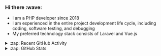 <h3>Hi there :wave:</h3>

- I am a PHP developer since 2018
- I am experienced in the entire project development life cycle, including coding, software testing, and debugging
- My preferred technology stack consists of Laravel and Vue.js

<details>
  <summary>:zap: Recent GitHub Activity</summary>

<!--RECENT_ACTIVITY:start-->
1. ⬆️ Pushed 1 commit(s) to [stasadev/ddev](https://github.com/stasadev/ddev)<br>
2. 💪 Opened PR [#4603](https://github.com/drud/ddev/pull/4603) in [drud/ddev](https://github.com/drud/ddev)<br>
3. ⬆️ Pushed 1 commit(s) to [stasadev/ddev](https://github.com/stasadev/ddev)<br>
4. 💪 Opened PR [#124](https://github.com/Shatur/optimus-manager-qt/pull/124) in [Shatur/optimus-manager-qt](https://github.com/Shatur/optimus-manager-qt)<br>
5. ⬆️ Pushed 1 commit(s) to [stasadev/bash-scripts](https://github.com/stasadev/bash-scripts)<br>
6. 👍 Approved [#4437](https://github.com/drud/ddev/pull/4437#pullrequestreview-1208900387) in [drud/ddev](https://github.com/drud/ddev)<br>
7. ⬆️ Pushed 1 commit(s) to [stasadev/bash-scripts](https://github.com/stasadev/bash-scripts)<br>
8. ⬆️ Pushed 1 commit(s) to [stasadev/bash-scripts](https://github.com/stasadev/bash-scripts)<br>
9. ⬆️ Pushed 1 commit(s) to [stasadev/bash-scripts](https://github.com/stasadev/bash-scripts)<br>
10. ⬆️ Pushed 1 commit(s) to [stasadev/bash-scripts](https://github.com/stasadev/bash-scripts)<br>
<!--RECENT_ACTIVITY:end-->

</details>

<details>
  <summary>:zap: GitHub Stats</summary>

  <picture>
    <source
      srcset="https://github-readme-stats.vercel.app/api?username=stasadev&show_icons=true&count_private=true&include_all_commits=true&hide_border=true&theme=tokyonight"
      media="(prefers-color-scheme: dark)"
    />
    <source
      srcset="https://github-readme-stats.vercel.app/api?username=stasadev&show_icons=true&count_private=true&include_all_commits=true&hide_border=true"
      media="(prefers-color-scheme: light), (prefers-color-scheme: no-preference)"
    />
    <img src="https://github-readme-stats.vercel.app/api?username=stasadev&show_icons=true&count_private=true&include_all_commits=true&hide_border=true" />
  </picture>

</details>
